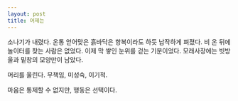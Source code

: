 ```yaml
---
layout: post
title: 어제는
---
```


소나기가 내렸다.
온통 얻어맞은 흙바닥은 항복이라도 하듯 납작하게 펴졌다. 
비 온 뒤에 놀이터를 찾는 사람은 없었다. 
이제 막 쌓인 눈위를 걷는 기분이었다. 
모래사장에는 빗방울과 밑창의 모양만이 남았다. 

머리를 울린다. 무책임, 미성숙, 이기적.

마음은 통제할 수 없지만, 행동은 선택이다.
